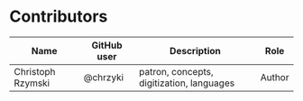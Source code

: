 # Contributors

Name               | GitHub user  | Description                                 | Role
---                | ---          | ---                                         | ---
Christoph Rzymski  | @chrzyki     | patron, concepts, digitization, languages   | Author
